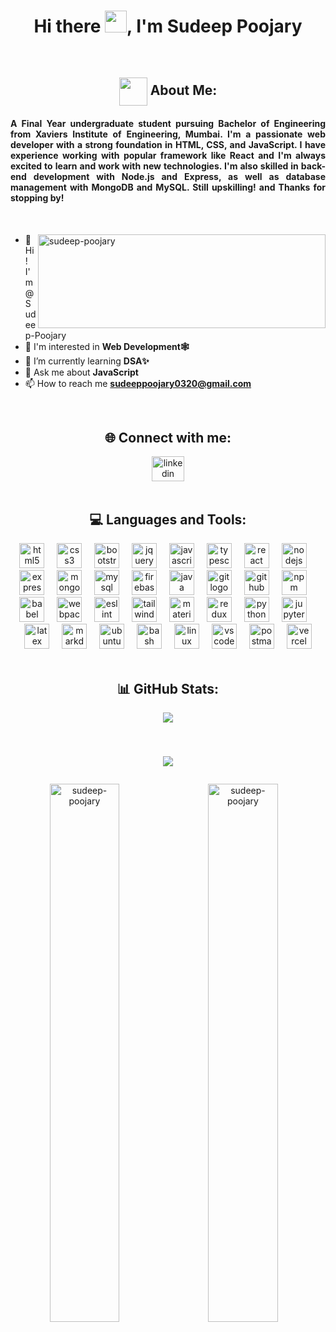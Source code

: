 <h1 align="center">Hi there <img src="https://github.com/TheDudeThatCode/TheDudeThatCode/blob/master/Assets/Hi.gif" width="35" />, I'm Sudeep Poojary</h1>

<br>

<h2 align="center"><img align="center" src="https://github.com/TheDudeThatCode/TheDudeThatCode/blob/master/Assets/Developer.gif" width="45" /> About Me: </h2>

<h4 style="text-align: justify">A Final Year undergraduate student pursuing Bachelor of Engineering from Xaviers Institute of Engineering, Mumbai. I'm a passionate web developer with a strong foundation in HTML, CSS, and JavaScript. I have experience working with popular framework like React and I'm always excited to learn and work with new technologies. I'm also skilled in back-end development with Node.js and Express, as well as database management with MongoDB and MySQL. Still upskilling! and Thanks for stopping by!</h4> <br>

<p><img align="right" height="150" width="460" src="https://github-readme-stats.vercel.app/api/top-langs?username=sudeep-poojary&show_icons=true&locale=en&layout=compact&theme=algolia" alt="sudeep-poojary"/></p>

- 👋 Hi! I'm @Sudeep-Poojary
- 👀 I'm interested in **Web Development🕸️**
- 🌱 I’m currently learning **DSA✨**
- 💬 Ask me about **JavaScript**
- 📫 How to reach me **sudeeppoojary0320@gmail.com**

<br>


<h2 align="center"> 🌐 Connect with me: </h2>

<div align="center">
  <a href="https://linkedin.com/in/sudeep-poojary-3b5a7521b/" target="_blank">
    <img src="https://raw.githubusercontent.com/maurodesouza/profile-readme-generator/master/src/assets/icons/social/linkedin/default.svg" width="52" height="40" alt="linkedin logo"  />
  </a>
</div>

<br>

<h2 align="center"> 💻 Languages and Tools: </h2>

<div align="center">
 <img src="https://skillicons.dev/icons?i=html" height="40" alt="html5 logo"  />
  <img width="12" />

 <img src="https://skillicons.dev/icons?i=css" height="40" alt="css3 logo"  />
  <img width="12" />

  <img src="https://skillicons.dev/icons?i=bootstrap" height="40" alt="bootstrap logo"  />
  <img width="12" />

  <img src="https://skillicons.dev/icons?i=jquery" height="40" alt="jquery logo"  />
  <img width="12" />

   <img src="https://skillicons.dev/icons?i=js" height="40" alt="javascript logo"  />
  <img width="12" />

   <img src="https://skillicons.dev/icons?i=ts" height="40" alt="typescript logo"  />
  <img width="12" />

  <img src="https://skillicons.dev/icons?i=react" height="40" alt="react logo"  />
  <img width="12" />

  <img src="https://skillicons.dev/icons?i=nodejs" height="40" alt="nodejs logo"  />
  <img width="12" />

  <img src="https://skillicons.dev/icons?i=express" height="40" alt="express logo"  />
  <img width="12" />

  <img src="https://skillicons.dev/icons?i=mongodb" height="40" alt="mongodb logo"  />
  <img width="12" />

   <img src="https://skillicons.dev/icons?i=mysql" height="40" alt="mysql logo"  />
  <img width="12" />

  <img src="https://skillicons.dev/icons?i=firebase" height="40" alt="firebase logo"  />
  <img width="12" />

  <img src="https://skillicons.dev/icons?i=java" height="40" alt="java logo"  />
  <img width="12" /> 

  <img src="https://skillicons.dev/icons?i=git" height="40" alt="git logo"  />
  <img width="12" />
  
  <img src="https://skillicons.dev/icons?i=github" height="40" alt="github logo"  />
  <img width="12" />

   <img src="https://cdn.jsdelivr.net/gh/devicons/devicon/icons/npm/npm-original-wordmark.svg" height="40" alt="npm logo"  />
  <img width="12" />

   <img src="https://skillicons.dev/icons?i=babel" height="40" alt="babel logo"  />
  <img width="12" />

   <img src="https://skillicons.dev/icons?i=webpack" height="40" alt="webpack logo"  />
  <img width="12" />

   <img src="https://cdn.jsdelivr.net/gh/devicons/devicon/icons/eslint/eslint-original.svg" height="40" alt="eslint logo"  />
  <img width="12" />

   <img src="https://skillicons.dev/icons?i=tailwind" height="40" alt="tailwindcss logo"  />
  <img width="12" />

   <img src="https://skillicons.dev/icons?i=materialui" height="40" alt="materialui logo"  />
  <img width="12" />

   <img src="https://skillicons.dev/icons?i=redux" height="40" alt="redux logo"  />
  <img width="12" />

  <img src="https://skillicons.dev/icons?i=py" height="40" alt="python logo"  />
  <img width="12" />

  <img src="https://cdn.jsdelivr.net/gh/devicons/devicon/icons/jupyter/jupyter-original.svg" height="40" alt="jupyter logo"  />
  <img width="12" />

   <img src="https://skillicons.dev/icons?i=latex" height="40" alt="latex logo"  />
  <img width="12" />

  <img src="https://skillicons.dev/icons?i=md" height="40" alt="markdown logo"  />
  <img width="12" />

   <img src="https://cdn.jsdelivr.net/gh/devicons/devicon/icons/ubuntu/ubuntu-plain.svg" height="40" alt="ubuntu logo"  />
  <img width="12" />

   <img src="https://skillicons.dev/icons?i=bash" height="40" alt="bash logo"  />
  <img width="12" />

   <img src="https://skillicons.dev/icons?i=linux" height="40" alt="linux logo"  />
  <img width="12" />

   <img src="https://skillicons.dev/icons?i=vscode" height="40" alt="vscode logo"  />
  <img width="12" />
  
  <img src="https://skillicons.dev/icons?i=postman" height="40" alt="postman logo"  />
  <img width="12" />
 
  <img src="https://skillicons.dev/icons?i=vercel" height="40" alt="vercel logo"  />
</div>

<br>


<h2 align="center"> 📊 GitHub Stats:</h2>

<div align="center">

<div align="center">
  <img src="https://profile-counter.glitch.me/Sudeep-Poojary/count.svg?"  />

###
  
<br>

![](https://github-profile-trophy.vercel.app/?username=Sudeep-Poojary&theme=algolia&no-frame=false&no-bg=false&margin-w=4)
  
</div>

<p align="center"> <a href="https://twitter.com/" target="blank"><img src="https://img.shields.io/twitter/follow/?logo=twitter&style=for-the-badge&theme=algolia" alt="" /></a> </p>

<p ><img align="left" width="47%" src="https://github-readme-stats.vercel.app/api?username=sudeep-poojary&show_icons=true&locale=en&theme=algolia" alt="sudeep-poojary" /></p>

<p ><img width="47%" src="https://github-readme-streak-stats.herokuapp.com/?user=sudeep-poojary&theme=algolia" alt="sudeep-poojary" /></p>

<br>

